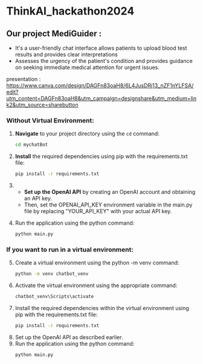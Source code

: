 # ThinkAI_hackathon2024

## Our project MediGuider : 
- It's a user-friendly chat interface allows patients to upload blood test results and provides clear interpretations
- Assesses the urgency of the patient's condition and provides guidance on seeking immediate medical attention for urgent issues.

presentation : https://www.canva.com/design/DAGFn83oaH8/6L4JusDRj13_nZF1nYLFSA/edit?utm_content=DAGFn83oaH8&utm_campaign=designshare&utm_medium=link2&utm_source=sharebutton
### Without Virtual Environment:

1. **Navigate** to your project directory using the `cd` command:
   ```bash
   cd mychatBot

2. **Install** the required dependencies using pip with the requirements.txt file:
   ```bash
   pip install -r requirements.txt

3. - **Set up the OpenAI API** by creating an OpenAI account and obtaining an API key.
   - Then, set the OPENAI_API_KEY environment variable in the main.py file by replacing "YOUR_API_KEY" with your actual API key.

4. Run the application using the python command:
   ```bash
   python main.py

### If you want to run in a virtual environment:

5. Create a virtual environment using the python -m venv command:
   ```bash
   python -m venv chatbot_venv

6. Activate the virtual environment using the appropriate command:
   ```bash
   chatbot_venv\Scripts\activate
7. Install the required dependencies within the virtual environment using pip with the requirements.txt file:
   ```bash
   pip install -r requirements.txt

8. Set up the OpenAI API as described earlier.
9. Run the application using the python command:
   ```bash
   python main.py
